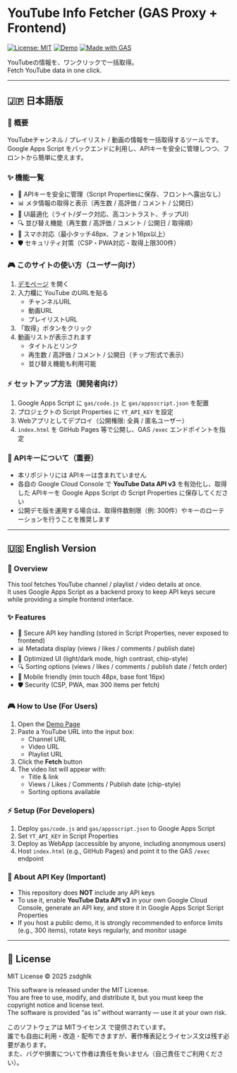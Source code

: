 # YouTube Info Fetcher (GAS Proxy + Frontend)

[![License: MIT](https://img.shields.io/badge/license-MIT-blue.svg)](https://opensource.org/licenses/MIT)
[![Demo](https://img.shields.io/badge/demo-online-brightgreen)](https://zsdghlk.github.io/jadmg/)
[![Made with GAS](https://img.shields.io/badge/made%20with-Google%20Apps%20Script-orange)](https://developers.google.com/apps-script)

YouTubeの情報を、ワンクリックで一括取得。  
Fetch YouTube data in one click.

---

## 🇯🇵 日本語版

### 📖 概要
YouTubeチャンネル / プレイリスト / 動画の情報を一括取得するツールです。  
Google Apps Script をバックエンドに利用し、APIキーを安全に管理しつつ、フロントから簡単に使えます。  

### ✨ 機能一覧
- 🔑 APIキーを安全に管理（Script Propertiesに保存、フロントへ露出なし）
- 📊 メタ情報の取得と表示（再生数 / 高評価 / コメント / 公開日）
- 🎨 UI最適化（ライト/ダーク対応、高コントラスト、チップUI）
- 🔍 並び替え機能（再生数 / 高評価 / コメント / 公開日 / 取得順）
- 📱 スマホ対応（最小タッチ48px、フォント16px以上）
- 🛡 セキュリティ対策（CSP・PWA対応・取得上限300件）

### 🎮 このサイトの使い方（ユーザー向け）
1. [デモページ](https://zsdghlk.github.io/jadmg/) を開く  
2. 入力欄に YouTube のURLを貼る  
   - チャンネルURL  
   - 動画URL  
   - プレイリストURL  
3. 「取得」ボタンをクリック  
4. 動画リストが表示されます  
   - タイトルとリンク  
   - 再生数 / 高評価 / コメント / 公開日（チップ形式で表示）  
   - 並び替え機能も利用可能  

### ⚡ セットアップ方法（開発者向け）
1. Google Apps Script に `gas/code.js` と `gas/appsscript.json` を配置  
2. プロジェクトの Script Properties に `YT_API_KEY` を設定  
3. Webアプリとしてデプロイ（公開権限: 全員 / 匿名ユーザー）  
4. `index.html` を GitHub Pages 等で公開し、GAS `/exec` エンドポイントを指定  

### 🔑 APIキーについて（重要）
- 本リポジトリには APIキーは含まれていません  
- 各自の Google Cloud Console で **YouTube Data API v3** を有効化し、取得した APIキーを Google Apps Script の Script Properties に保存してください  
- 公開デモ版を運用する場合は、取得件数制限（例: 300件）やキーのローテーションを行うことを推奨します  

---

## 🇺🇸 English Version

### 📖 Overview
This tool fetches YouTube channel / playlist / video details at once.  
It uses Google Apps Script as a backend proxy to keep API keys secure while providing a simple frontend interface.  

### ✨ Features
- 🔑 Secure API key handling (stored in Script Properties, never exposed to frontend)  
- 📊 Metadata display (views / likes / comments / publish date)  
- 🎨 Optimized UI (light/dark mode, high contrast, chip-style)  
- 🔍 Sorting options (views / likes / comments / publish date / fetch order)  
- 📱 Mobile friendly (min touch 48px, base font 16px)  
- 🛡 Security (CSP, PWA, max 300 items per fetch)  

### 🎮 How to Use (For Users)
1. Open the [Demo Page](https://zsdghlk.github.io/jadmg/)  
2. Paste a YouTube URL into the input box:  
   - Channel URL  
   - Video URL  
   - Playlist URL  
3. Click the **Fetch** button  
4. The video list will appear with:  
   - Title & link  
   - Views / Likes / Comments / Publish date (chip-style)  
   - Sorting options available  

### ⚡ Setup (For Developers)
1. Deploy `gas/code.js` and `gas/appsscript.json` to Google Apps Script  
2. Set `YT_API_KEY` in Script Properties  
3. Deploy as WebApp (accessible by anyone, including anonymous users)  
4. Host `index.html` (e.g., GitHub Pages) and point it to the GAS `/exec` endpoint  

### 🔑 About API Key (Important)
- This repository does **NOT** include any API keys  
- To use it, enable **YouTube Data API v3** in your own Google Cloud Console, generate an API key, and store it in Google Apps Script Script Properties  
- If you host a public demo, it is strongly recommended to enforce limits (e.g., 300 items), rotate keys regularly, and monitor usage  

---

## 📜 License
MIT License © 2025 zsdghlk  

This software is released under the MIT License.  
You are free to use, modify, and distribute it, but you must keep the copyright notice and license text.  
The software is provided “as is” without warranty — use it at your own risk.  

このソフトウェアは MITライセンス で提供されています。  
誰でも自由に利用・改造・配布できますが、著作権表記とライセンス文は残す必要があります。  
また、バグや損害について作者は責任を負いません（自己責任でご利用ください）。  
